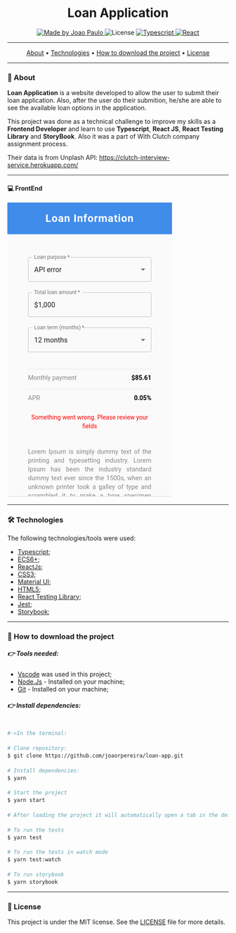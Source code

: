 <h1 align="center">
    Loan Application
</h1>

<p align="center">
  <a href="https://www.linkedin.com/in/joaorpereira/">
    <img 
        alt="Made by Joao Paulo" 
        src="https://img.shields.io/badge/MADE%20BY-Joao%20Paulo-%230077b5?style=flat-square&logo=linkedin">
  </a>

  <img alt="License" src="https://img.shields.io/badge/license-MIT-%20brightgreen?style=flat-square&logo=">

  <a href="https://www.typescriptlang.org/">
    <img 
        alt="Typescript" 
        src="https://img.shields.io/badge/Stack-Typescript-%23007ACC?style=flat-square&logo=typescript">
  </a>
  <a href="#">
    <img 
        alt="React" 
        src="https://img.shields.io/badge/Web-React-%23007ACC?style=flat-square&logo=REACT">
  </a>
</p>

---

<p align="center">
 <a href="#-about">About</a> •
 <a href="#-technologies">Technologies</a> • 
 <a href="#-how-to-download-the-project">How to download the project</a> • 
 <a href="#-license">License</a>
</p>

---
### 🔖 About

**Loan Application** is a website developed to allow the user to submit their loan application. Also, after the user do their submition, he/she are able to see the available loan options in the application.

This project was done as a technical challenge to improve my skills as a **Frontend Developer** and learn to use **Typescript**, **React JS**, **React Testing Library** and **StoryBook**. Also it was a part of With Clutch company assignment process.

Their data is from Unplash API: https://clutch-interview-service.herokuapp.com/

---
#### 💻 FrontEnd

![](loan-app.gif)

---
### 🛠 Technologies

The following technologies/tools were used:

- [Typescript](https://www.typescriptlang.org/);
- [ECS6+](http://www.ecma-international.org/ecma-262/6.0/);
- [ReactJs](https://reactjs.org/);
- [CSS3](https://developer.mozilla.org/en-US/docs/Web/CSS);
- [Material UI](https://mui.com/);
- [HTML5](https://developer.mozilla.org/en-US/docs/Web/HTML);
- [React Testing Library](https://testing-library.com/);
- [Jest](https://jestjs.io/);
- [Storybook](https://storybook.js.org/);

---
### 📎 How to download the project

##### 👉 Tools needed:
- [Vscode](https://code.visualstudio.com/) was used in this project; 
- [Node.Js](https://nodejs.org/en/) - Installed on your machine;
- [Git](https://git-scm.com/downloads) - Installed on your machine;

##### 👉 Install dependencies:

```bash

#->In the terminal:

# Clone repository:
$ git clone https://github.com/joaorpereira/loan-app.git

# Install dependencies:
$ yarn

# Start the project
$ yarn start

# After loading the project it will automatically open a tab in the default browser.

# To run the tests
$ yarn test

# To run the tests in watch mode
$ yarn test:watch

# To run storybook
$ yarn storybook

```
---
### 📜 License

This project is under the MIT license. See the [LICENSE](LICENSE) file for more details.

